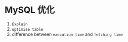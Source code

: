 # MySQL 优化

1. `Explain`
2. `optimize table`
3. difference between `execution time` and `fetching time`